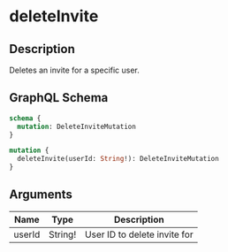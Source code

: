 # deleteInvite

## Description
Deletes an invite for a specific user.

## GraphQL Schema
```graphql
schema {
  mutation: DeleteInviteMutation
}

mutation {
  deleteInvite(userId: String!): DeleteInviteMutation
}
```

## Arguments
| Name | Type | Description |
|------|------|-------------|
| userId | String! | User ID to delete invite for |